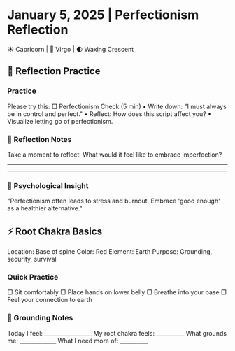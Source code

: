 # January 5, 2025 | Perfectionism Reflection
☀️ Capricorn | 🌙 Virgo | 🌒 Waxing Crescent

## 🌱 Reflection Practice

### Practice
Please try this:
□ Perfectionism Check (5 min)
  • Write down: "I must always be in control and perfect."
  • Reflect: How does this script affect you?
  • Visualize letting go of perfectionism.

### 📝 Reflection Notes
Take a moment to reflect:
What would it feel like to embrace imperfection?
_______________________
_______________________

### 💫 Psychological Insight
"Perfectionism often leads to stress and burnout. Embrace 'good enough' as a healthier alternative."

## ⚡️ Root Chakra Basics
Location: Base of spine
Color: Red
Element: Earth
Purpose: Grounding, security, survival

### Quick Practice
□ Sit comfortably
□ Place hands on lower belly
□ Breathe into your base
□ Feel your connection to earth

### 📝 Grounding Notes
Today I feel: _________________
My root chakra feels: __________
What grounds me: _____________
What I need more of: __________
